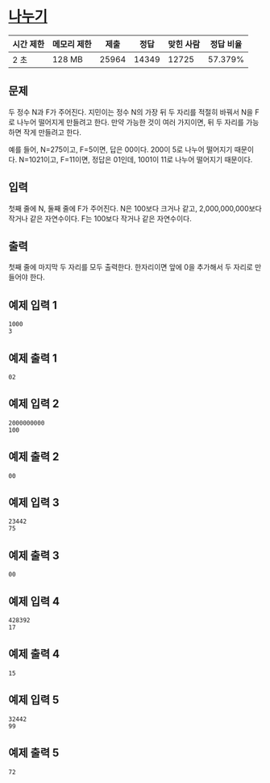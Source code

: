 # [나누기](https://www.acmicpc.net/problem/1075)

| 시간 제한 | 메모리 제한 | 제출 | 정답 | 맞힌 사람 | 정답 비율 |
| --- | --- | --- | --- | --- | --- |
| 2 초 | 128 MB | 25964 | 14349 | 12725 | 57.379% |

## 문제

두 정수 N과 F가 주어진다. 지민이는 정수 N의 가장 뒤 두 자리를 적절히 바꿔서 N을 F로 나누어 떨어지게 만들려고 한다. 만약 가능한 것이 여러 가지이면, 뒤 두 자리를 가능하면 작게 만들려고 한다.

예를 들어, N=275이고, F=5이면, 답은 00이다. 200이 5로 나누어 떨어지기 때문이다. N=1021이고, F=11이면, 정답은 01인데, 1001이 11로 나누어 떨어지기 때문이다.

## 입력

첫째 줄에 N, 둘째 줄에 F가 주어진다. N은 100보다 크거나 같고, 2,000,000,000보다 작거나 같은 자연수이다. F는 100보다 작거나 같은 자연수이다.

## 출력

첫째 줄에 마지막 두 자리를 모두 출력한다. 한자리이면 앞에 0을 추가해서 두 자리로 만들어야 한다.

## 예제 입력 1

```
1000
3

```

## 예제 출력 1

```
02

```

## 예제 입력 2

```
2000000000
100

```

## 예제 출력 2

```
00

```

## 예제 입력 3

```
23442
75

```

## 예제 출력 3

```
00

```

## 예제 입력 4

```
428392
17

```

## 예제 출력 4

```
15

```

## 예제 입력 5

```
32442
99

```

## 예제 출력 5

```
72
```
